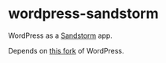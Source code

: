 wordpress-sandstorm
===================

WordPress as a [Sandstorm](https://sandstorm.io) app.

Depends on [this fork](https://github.com/dwrensha/WordPress/tree/sandstorm-app) of WordPress.
